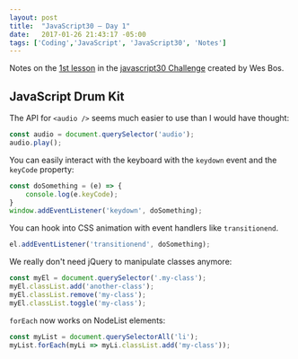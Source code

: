```yaml
---
layout: post
title:  "JavaScript30 – Day 1"
date:   2017-01-26 21:43:17 -05:00
tags: ['Coding','JavaScript', 'JavaScript30', 'Notes']
---
```


Notes on the [1st lesson][git] in the [javascript30 Challenge][js30] created by Wes Bos.

## JavaScript Drum Kit

The API for `<audio />` seems much easier to use than I would have thought:

```js
const audio = document.querySelector('audio');
audio.play();
```

You can easily interact with the keyboard with the `keydown` event and the `keyCode` property:

```js
const doSomething = (e) => {
    console.log(e.keyCode);
}
window.addEventListener('keydown', doSomething);
```

You can hook into CSS animation with event handlers like `transitionend`.

```js
el.addEventListener('transitionend', doSomething);
```

We really don't need jQuery to manipulate classes anymore:

```js
const myEl = document.querySelector('.my-class');
myEl.classList.add('another-class');
myEl.classList.remove('my-class');
myEl.classList.toggle('my-class');
```

`forEach` now works on NodeList elements:

```js
const myList = document.querySelectorAll('li');
myList.forEach(myLi => myLi.classList.add('my-class'));
```

[js30]:https://javascript30.com
[git]:https://github.com/memoblue/JavaScript30/blob/master/01-drumkit/index.html
